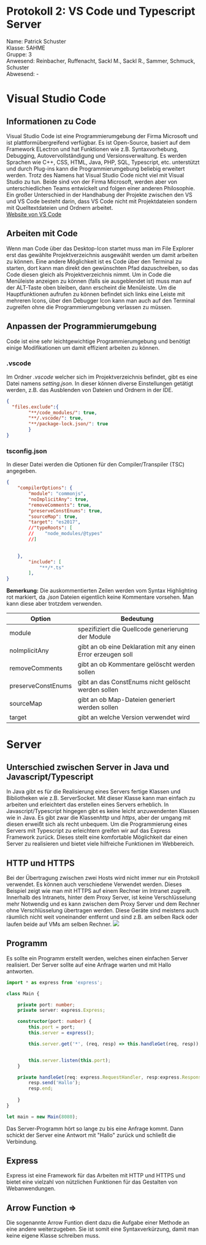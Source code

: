 # Protokoll 2: VS Code und Typescript Server
Name: Patrick Schuster  
Klasse: 5AHME  
Gruppe: 3    
Anwesend: Reinbacher, Ruffenacht, Sackl M., Sackl R., Sammer, Schmuck, Schuster  
Abwesend: -

# Visual Studio Code
## Informationen zu Code
Visual Studio Code ist eine Programmierumgebung der Firma Microsoft und ist plattformübergreifend verfügbar. 
Es ist Open-Source, basiert auf dem Framework ELectron und hat Funktionen wie z.B. Syntaxvorhebung, Debugging, Autovervollständigung und Versionsverwaltung. 
Es werden Sprachen wie C++, CSS, HTML, Java, PHP, SQL, Typescript, etc. unterstützt und durch Plug-ins kann die Programmierumgebung beliebig erweitert werden.
Trotz des Namens hat Visual Studio Code nicht viel mit Visual Studio zu tun. Beide sind von der Firma Microsoft, 
werden aber von unterschiedlichen Teams entwickelt und folgen einer anderen Philosophie. Ein großer Unterschied in der Handhabung der Projekte
zwischen den VS und VS Code besteht darin, dass VS Code nicht mit Projektdateien sondern mit Quelltextdateien und Ordnern arbeitet.  
[Website von VS Code](https://code.visualstudio.com/)

## Arbeiten mit Code
Wenn man Code über das Desktop-Icon startet muss man im File Explorer erst das gewählte Projektverzeichnis ausgewählt werden um damit arbeiten zu können. Eine andere Möglichkeit ist es Code über den Terminal zu starten, dort kann man direkt den gewünschten Pfad dazuschreiben, so das Code diesen gleich als Projektverzeichnis nimmt.
Um in Code die Menüleiste anzeigen zu können (falls sie ausgeblendet ist) muss man auf der ALT-Taste oben bleiben, dann erscheint die Menüleiste.
Um die Hauptfunktionen aufrufen zu können befindet sich links eine Leiste mit mehreren Icons, über den Debugger Icon kann man auch auf den Terminal zugreifen ohne die Programmierumgebung verlassen zu müssen.

## Anpassen der Programmierumgebung
Code ist eine sehr leichtgewichtige Programmierumgebung und benötigt einige Modifikationen um damit effizient arbeiten zu können. 

### .vscode
Im Ordner *.vscode* welcher sich im Projektverzeichnis befindet, gibt es eine Datei namens *setting.json*.
In dieser können diverse Einstellungen getätigt werden, z.B. das Ausblenden von Dateien und Ordnern in der IDE.
```json
{
  "files.exclude":{
        "**/code_modules/": true,
        "**/.vscode/": true,
        "**/package-lock.json/": true
        }
}
```
### tsconfig.json
In dieser Datei werden die Optionen für den Compiler/Transpiler (TSC) angegeben.
```json 
{
    "compilerOptions": {
        "module": "commonjs",
        "noImplicitAny": true,
        "removeComments": true,
        "preserveConstEnums": true,
        "sourceMap": true,
        "target": "es2017",
        //"typeRoots": [
        //    "node_modules/@types"
        //]
           

    },
        "include": [
            "**/*.ts"
        ],
}  
```
**Bemerkung:** Die auskommentierten Zeilen werden vom Syntax Highlighting rot markiert, 
da *.json* Dateien eigentlich keine Kommentare vorsehen. Man kann diese aber trotzdem verwenden.

Option | Bedeutung  
---- | ---------  
module | spezifiziert die Quellcode generierung der Module  
noImplicitAny | gibt an ob eine Deklaration mit any einen Error erzeugen soll  
removeComments | gibt an ob Kommentare gelöscht werden sollen  
preserveConstEnums | gibt an das ConstEnums nicht gelöscht werden sollen 
sourceMap |   gibt an ob Map-Dateien generiert werden sollen
target | gibt an welche Version verwendet wird

# Server
## Unterschied zwischen Server in Java und Javascript/Typescript
In Java gibt es für die Realisierung eines Servers fertige Klassen und Bibliotheken wie z.B. ServerSocket. Mit dieser Klasse kann man einfach zu arbeiten und erleichtert das erstellen eines Servers erheblich.
In Javascript/Typescript hingegen gibt es keine leicht anzuwendenten Klassen wie in Java. Es gibt zwar die Klassen*http* und *https*, aber der umgang mit diesen erweißt sich als recht unbequem.
Um die Programmierung eines Servers mit Typescript zu erleichtern greifen wir auf das Express Framework zurück. Dieses stellt eine komfortable Möglichkeit dar einen Server zu realisieren und bietet viele hilfreiche Funktionen im Webbereich.
## HTTP und HTTPS
Bei der Übertragung zwischen zwei Hosts wird nicht immer nur ein Protokoll verwendet. Es können auch verschiedene Verwendet werden. 
Dieses Beispiel zeigt wie man mit HTTPS auf einem Rechner im Intranet zugreift. Innerhalb des Intranets, hinter dem Proxy Server, ist keine Verschlüsselung mehr Notwendig und es kann zwischen dem Proxy Server und dem Rechner ohne Verschlüsselung übertragen werden. Diese Geräte sind meistens auch räumlich nicht weit voneinander entfernt und sind z.B. am selben Rack oder laufen beide auf VMs am selben Rechner.
![](https://github.com/suspam14/la1/blob/master/Intranet_https.svg)
## Programm
Es sollte ein Programm erstellt werden, welches einen einfachen Server realisiert. Der Server sollte auf eine Anfrage warten und mit Hallo antworten.
```typescript  
import * as express from 'express';

class Main {

    private port: number;
    private server: express.Express;

    constructor(port: number) {
        this.port = port;
        this.server = express();

        this.server.get('*', (req, resp) => this.handleGet(req, resp));


        this.server.listen(this.port);
    }

    private handleGet(req: express.RequestHandler, resp:express.Response) {
        resp.send('Hallo');
        resp.end;
     
    }
}

let main = new Main(8080);  
```
Das Server-Programm hört so lange zu bis eine Anfrage kommt. Dann schickt der Server eine Antwort mit "Hallo" zurück und schließt die Verbindung.
## Express 
Express ist eine Framework für das Arbeiten mit HTTP und HTTPS und bietet eine vielzahl von nützlichen Funktionen für das Gestalten von Webanwendungen.
## Arrow Function =>
Die sogenannte Arrow Funtion dient dazu die Aufgabe einer Methode an eine andere weiterzugeben. Sie ist somit eine Syntaxverkürzung, damit man keine eigene Klasse schreiben muss.
